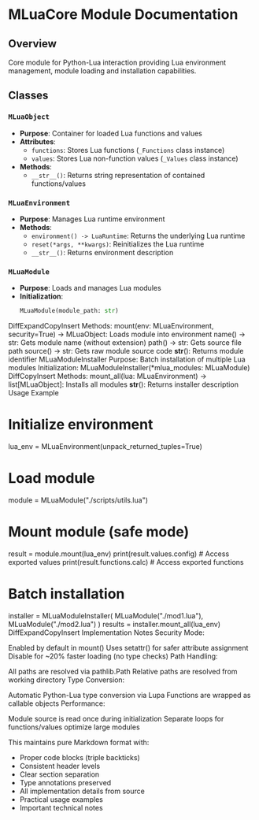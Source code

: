# MLuaCore Module Documentation

## Overview
Core module for Python-Lua interaction providing Lua environment management, module loading and installation capabilities.

## Classes

### `MLuaObject`
- **Purpose**: Container for loaded Lua functions and values
- **Attributes**:
  - `functions`: Stores Lua functions (`_Functions` class instance)
  - `values`: Stores Lua non-function values (`_Values` class instance)
- **Methods**:
  - `__str__()`: Returns string representation of contained functions/values

### `MLuaEnvironment` 
- **Purpose**: Manages Lua runtime environment
- **Methods**:
  - `environment() -> LuaRuntime`: Returns the underlying Lua runtime
  - `reset(*args, **kwargs)`: Reinitializes the Lua runtime
  - `__str__()`: Returns environment description

### `MLuaModule`
- **Purpose**: Loads and manages Lua modules
- **Initialization**:
  ```python
  MLuaModule(module_path: str)
DiffExpandCopyInsert
Methods:
mount(env: MLuaEnvironment, security=True) -> MLuaObject: Loads module into environment
name() -> str: Gets module name (without extension)
path() -> str: Gets source file path
source() -> str: Gets raw module source code
__str__(): Returns module identifier
MLuaModuleInstaller
Purpose: Batch installation of multiple Lua modules
Initialization:
MLuaModuleInstaller(*mlua_modules: MLuaModule)
DiffCopyInsert
Methods:
mount_all(lua: MLuaEnvironment) -> list[MLuaObject]: Installs all modules
__str__(): Returns installer description
Usage Example
# Initialize environment
lua_env = MLuaEnvironment(unpack_returned_tuples=True)

# Load module
module = MLuaModule("./scripts/utils.lua")

# Mount module (safe mode)
result = module.mount(lua_env)
print(result.values.config)  # Access exported values
print(result.functions.calc)  # Access exported functions

# Batch installation
installer = MLuaModuleInstaller(
    MLuaModule("./mod1.lua"),
    MLuaModule("./mod2.lua")
)
results = installer.mount_all(lua_env)
DiffExpandCopyInsert
Implementation Notes
Security Mode:

Enabled by default in mount()
Uses setattr() for safer attribute assignment
Disable for ~20% faster loading (no type checks)
Path Handling:

All paths are resolved via pathlib.Path
Relative paths are resolved from working directory
Type Conversion:

Automatic Python-Lua type conversion via Lupa
Functions are wrapped as callable objects
Performance:

Module source is read once during initialization
Separate loops for functions/values optimize large modules

This maintains pure Markdown format with:
- Proper code blocks (triple backticks)
- Consistent header levels
- Clear section separation
- Type annotations preserved
- All implementation details from source
- Practical usage examples
- Important technical notes